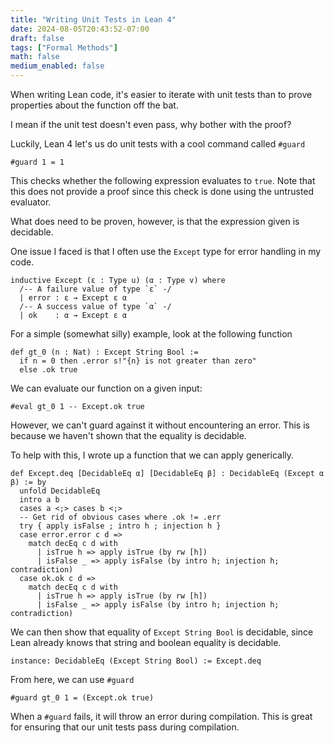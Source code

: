 ```yaml
---
title: "Writing Unit Tests in Lean 4"
date: 2024-08-05T20:43:52-07:00
draft: false
tags: ["Formal Methods"]
math: false
medium_enabled: false
---
```


When writing Lean code, it's easier to iterate with unit tests than to prove properties about the function off the bat.

I mean if the unit test doesn't even pass, why bother with the proof?

Luckily, Lean 4 let's us do unit tests with a cool command called `#guard`

```lean4
#guard 1 = 1
```

This checks whether the following expression evaluates to `true`. Note that this does not provide a proof since this check is done using the untrusted evaluator.

What does need to be proven, however, is that the expression given is decidable.

One issue I faced is that I often use the `Except` type for error handling in my code. 

```lean4
inductive Except (ε : Type u) (α : Type v) where
  /-- A failure value of type `ε` -/
  | error : ε → Except ε α
  /-- A success value of type `α` -/
  | ok    : α → Except ε α
```

For a simple (somewhat silly) example, look at the following function

```lean4
def gt_0 (n : Nat) : Except String Bool :=
  if n = 0 then .error s!"{n} is not greater than zero"
  else .ok true
```

We can evaluate our function on a given input:

```lean4
#eval gt_0 1 -- Except.ok true
```

However, we can't guard against it without encountering an error. This is because we haven't shown that the equality is decidable.

To help with this, I wrote up a function that we can apply generically.

```lean4
def Except.deq [DecidableEq α] [DecidableEq β] : DecidableEq (Except α β) := by
  unfold DecidableEq
  intro a b
  cases a <;> cases b <;>
  -- Get rid of obvious cases where .ok != .err
  try { apply isFalse ; intro h ; injection h }
  case error.error c d =>
    match decEq c d with
      | isTrue h => apply isTrue (by rw [h])
      | isFalse _ => apply isFalse (by intro h; injection h; contradiction)
  case ok.ok c d =>
    match decEq c d with
      | isTrue h => apply isTrue (by rw [h])
      | isFalse _ => apply isFalse (by intro h; injection h; contradiction)
```

We can then show that equality of `Except String Bool` is decidable, since Lean already knows that string and boolean equality is decidable.

```lean4
instance: DecidableEq (Except String Bool) := Except.deq
```

From here, we can use `#guard` 

```lean4
#guard gt_0 1 = (Except.ok true)
```

When a `#guard` fails, it will throw an error during compilation. This is great for ensuring that our unit tests pass during compilation.

